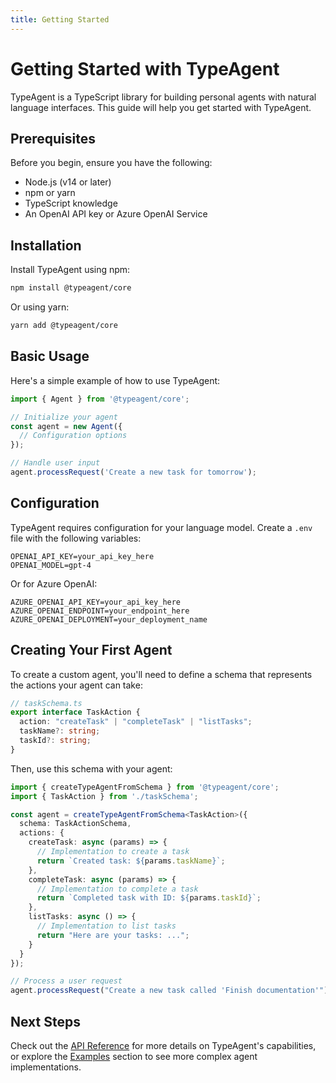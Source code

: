 ```yaml
---
title: Getting Started
---
```


# Getting Started with TypeAgent

TypeAgent is a TypeScript library for building personal agents with natural language interfaces. This guide will help you get started with TypeAgent.

## Prerequisites

Before you begin, ensure you have the following:

- Node.js (v14 or later)
- npm or yarn
- TypeScript knowledge
- An OpenAI API key or Azure OpenAI Service

## Installation

Install TypeAgent using npm:

```bash
npm install @typeagent/core
```

Or using yarn:

```bash
yarn add @typeagent/core
```

## Basic Usage

Here's a simple example of how to use TypeAgent:

```typescript
import { Agent } from '@typeagent/core';

// Initialize your agent
const agent = new Agent({
  // Configuration options
});

// Handle user input
agent.processRequest('Create a new task for tomorrow');
```

## Configuration

TypeAgent requires configuration for your language model. Create a `.env` file with the following variables:

```
OPENAI_API_KEY=your_api_key_here
OPENAI_MODEL=gpt-4
```

Or for Azure OpenAI:

```
AZURE_OPENAI_API_KEY=your_api_key_here
AZURE_OPENAI_ENDPOINT=your_endpoint_here
AZURE_OPENAI_DEPLOYMENT=your_deployment_name
```

## Creating Your First Agent

To create a custom agent, you'll need to define a schema that represents the actions your agent can take:

```typescript
// taskSchema.ts
export interface TaskAction {
  action: "createTask" | "completeTask" | "listTasks";
  taskName?: string;
  taskId?: string;
}
```

Then, use this schema with your agent:

```typescript
import { createTypeAgentFromSchema } from '@typeagent/core';
import { TaskAction } from './taskSchema';

const agent = createTypeAgentFromSchema<TaskAction>({
  schema: TaskActionSchema,
  actions: {
    createTask: async (params) => {
      // Implementation to create a task
      return `Created task: ${params.taskName}`;
    },
    completeTask: async (params) => {
      // Implementation to complete a task
      return `Completed task with ID: ${params.taskId}`;
    },
    listTasks: async () => {
      // Implementation to list tasks
      return "Here are your tasks: ...";
    }
  }
});

// Process a user request
agent.processRequest("Create a new task called 'Finish documentation'");
```

## Next Steps

Check out the [API Reference](/api-reference) for more details on TypeAgent's capabilities, or explore the [Examples](/examples) section to see more complex agent implementations.